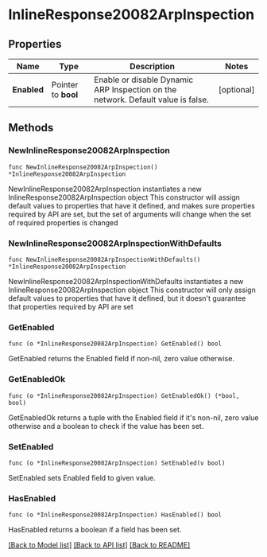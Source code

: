 # InlineResponse20082ArpInspection

## Properties

Name | Type | Description | Notes
------------ | ------------- | ------------- | -------------
**Enabled** | Pointer to **bool** | Enable or disable Dynamic ARP Inspection on the network. Default value is false. | [optional] 

## Methods

### NewInlineResponse20082ArpInspection

`func NewInlineResponse20082ArpInspection() *InlineResponse20082ArpInspection`

NewInlineResponse20082ArpInspection instantiates a new InlineResponse20082ArpInspection object
This constructor will assign default values to properties that have it defined,
and makes sure properties required by API are set, but the set of arguments
will change when the set of required properties is changed

### NewInlineResponse20082ArpInspectionWithDefaults

`func NewInlineResponse20082ArpInspectionWithDefaults() *InlineResponse20082ArpInspection`

NewInlineResponse20082ArpInspectionWithDefaults instantiates a new InlineResponse20082ArpInspection object
This constructor will only assign default values to properties that have it defined,
but it doesn't guarantee that properties required by API are set

### GetEnabled

`func (o *InlineResponse20082ArpInspection) GetEnabled() bool`

GetEnabled returns the Enabled field if non-nil, zero value otherwise.

### GetEnabledOk

`func (o *InlineResponse20082ArpInspection) GetEnabledOk() (*bool, bool)`

GetEnabledOk returns a tuple with the Enabled field if it's non-nil, zero value otherwise
and a boolean to check if the value has been set.

### SetEnabled

`func (o *InlineResponse20082ArpInspection) SetEnabled(v bool)`

SetEnabled sets Enabled field to given value.

### HasEnabled

`func (o *InlineResponse20082ArpInspection) HasEnabled() bool`

HasEnabled returns a boolean if a field has been set.


[[Back to Model list]](../README.md#documentation-for-models) [[Back to API list]](../README.md#documentation-for-api-endpoints) [[Back to README]](../README.md)


